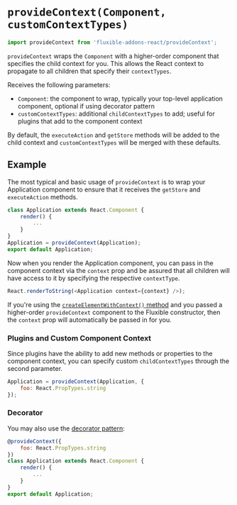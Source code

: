 # `provideContext(Component, customContextTypes)`

```js
import provideContext from 'fluxible-addons-react/provideContext';
```

`provideContext` wraps the `Component` with a higher-order component that 
specifies the child context for you. This allows the React context to propagate 
to all children that specify their `contextTypes`.

Receives the following parameters:

 * `Component`: the component to wrap, typically your top-level application 
component, optional if using decorator pattern
 * `customContextTypes`: additional `childContextTypes` to add; useful for 
plugins that add to the component context

By default, the `executeAction` and `getStore` methods will be added to the 
child context and `customContextTypes` will be merged with these defaults.

## Example

The most typical and basic usage of `provideContext` is to wrap your 
Application component to ensure that it receives the `getStore` and 
`executeAction` methods.

```js
class Application extends React.Component {
    render() {
        ...
    }
}
Application = provideContext(Application);
export default Application;
```

Now when you render the Application component, you can pass in the component 
context via the `context` prop and be assured that all children will have 
access to it by specifying the respective `contextType`.

```js
React.renderToString(<Application context={context} />);
```

If you're using the 
[`createElementWithContext()` method](createElementWithContext.md) and you 
passed a higher-order `provideContext` component to the Fluxible constructor, 
then the `context` prop will automatically be passed in for you.

### Plugins and Custom Component Context

Since plugins have the ability to add new methods or properties to the 
component context, you can specify custom `childContextTypes` through the 
second parameter.

```js
Application = provideContext(Application, {
    foo: React.PropTypes.string
});
```

### Decorator

You may also use the 
[decorator pattern](https://github.com/wycats/javascript-decorators):

```js
@provideContext({
    foo: React.PropTypes.string
})
class Application extends React.Component {
    render() {
        ...
    }
}
export default Application;
```
